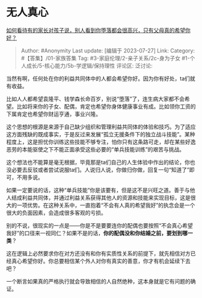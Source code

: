 # 无人真心
[如何看待有的家长对孩子说，别人看到你堕落都会很高兴，只有父母真的希望你好？](https://www.zhihu.com/question/614138589/answer/3137024059)

> Author: #Anonymity
> Last update: [编辑于 2023-07-27]
> Link:
> Category: #【答集】/01-家族答集
> Tag: #3-家庭伦理/2-亲子关系/2c-身为子女 #1-个人成长/5-核心能力/5b-学逻辑/保持理性
> 评论区:
> 泛讨论:

当然有啊，任何处在你的利益共同体中的人都会希望你好。因为你有好处，ta们就有收益。

比如人人都希望袁隆平、钱学森长命百岁，别说“堕落”了，连生病大家都不会希望。比如将来你的子女、配偶，肯定也希望你身体健康事业有成。比如领你工资的下属肯定也希望你财运亨通，事业兴隆。

这个思想的根源是来源于自己缺少组织和管理利益共同体的体验和技巧。为了适应这方面残缺的既成事实，于是反过来发展“孤立无援条件下的独立战斗技能”。某种程度上，这是担忧你训练这些技能不够专注，怕你只有这条路可走，却在某些好逸恶劳的本能驱使之下不能正面承受这些必要的“单兵技能训练”的艰苦与挑战。

这个想法也不能算是毫无根据，毕竟那是ta们自己的人生体验中作出的结论，你也没必要去反驳或者尝试说服ta们。人说归人说，你做归你做，回复一句“知道了”即可，不用多说。

如果一定要说的话，这种“单兵技能”你是该要有，但是这不是兴旺之道。善于与他人结成利益共同体，并通过利益关系获得其他人的资源和技能来实现目标，这是很大的一项优势。在这种关系中，一直抱着“不会有人真的希望我好”的执念会是一个很大的负面因素，会造成很多客观的亏损。

别的不说，很现实的一点是——你是不是要要连你的配偶也要按照“不会真心希望我好”的口径来一视同仁？如果不是的话，**你的配偶没和你结婚之前，要划到哪一类**？

这在逻辑上必然要求你在对方还没有和你有实质性关系的前提下，就先相信对方已经真心希望你好。你总要相信某个外人对你有真实的善意，你才有机会延续下去吧？

一个断言如果真的严格执行就会导致相信的人自然绝种，这本身就是它有问题的确证。
